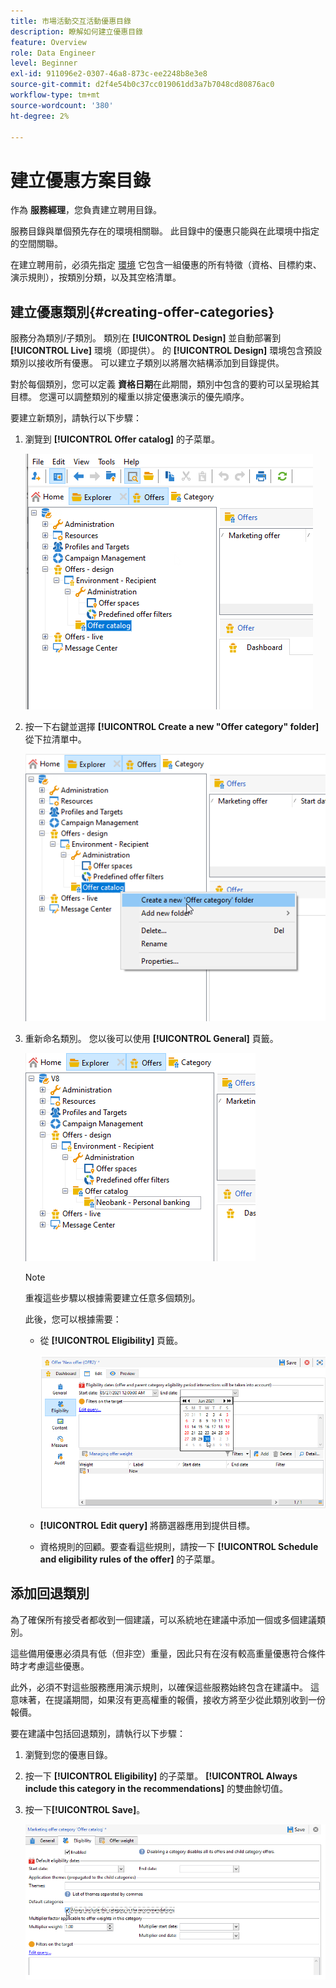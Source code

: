 ```yaml
---
title: 市場活動交互活動優惠目錄
description: 瞭解如何建立優惠目錄
feature: Overview
role: Data Engineer
level: Beginner
exl-id: 911096e2-0307-46a8-873c-ee2248b8e3e8
source-git-commit: d2f4e54b0c37cc019061dd3a7b7048cd80876ac0
workflow-type: tm+mt
source-wordcount: '380'
ht-degree: 2%

---
```


# 建立優惠方案目錄

作為 **服務經理**，您負責建立聘用目錄。

服務目錄與單個預先存在的環境相關聯。 此目錄中的優惠只能與在此環境中指定的空間關聯。

在建立聘用前，必須先指定 [環境](interaction-env.md) 它包含一組優惠的所有特徵（資格、目標約束、演示規則），按類別分類，以及其空格清單。

## 建立優惠類別{#creating-offer-categories}

服務分為類別/子類別。 類別在 **[!UICONTROL Design]** 並自動部署到 **[!UICONTROL Live]** 環境（即提供）。 的 **[!UICONTROL Design]** 環境包含預設類別以接收所有優惠。 可以建立子類別以將層次結構添加到目錄提供。

對於每個類別，您可以定義 **資格日期**&#x200B;在此期間，類別中包含的要約可以呈現給其目標。 您還可以調整類別的權重以排定優惠演示的優先順序。

要建立新類別，請執行以下步驟：

1. 瀏覽到 **[!UICONTROL Offer catalog]** 的子菜單。

   ![](assets/offer_cat_create_001.png)

1. 按一下右鍵並選擇 **[!UICONTROL Create a new "Offer category" folder]** 從下拉清單中。

   ![](assets/offer_cat_create_002.png)

1. 重新命名類別。 您以後可以使用 **[!UICONTROL General]** 頁籤。

   ![](assets/offer_cat_create_003.png)

   >[!NOTE]
   >
   >重複這些步驟以根據需要建立任意多個類別。

   此後，您可以根據需要：

   * 從 **[!UICONTROL Eligibility]** 頁籤。

      ![](assets/offer_cat_create_004.png)

   * **[!UICONTROL Edit query]** 將篩選器應用到提供目標。

   * 資格規則的回顧。要查看這些規則，請按一下 **[!UICONTROL Schedule and eligibility rules of the offer]** 的子菜單。

## 添加回退類別

為了確保所有接受者都收到一個建議，可以系統地在建議中添加一個或多個建議類別。

這些備用優惠必須具有低（但非空）重量，因此只有在沒有較高重量優惠符合條件時才考慮這些優惠。

此外，必須不對這些服務應用演示規則，以確保這些服務始終包含在建議中。 這意味著，在提議期間，如果沒有更高權重的報價，接收方將至少從此類別收到一份報價。

要在建議中包括回退類別，請執行以下步驟：

1. 瀏覽到您的優惠目錄。
1. 按一下 **[!UICONTROL Eligibility]** 的子菜單。 **[!UICONTROL Always include this category in the recommendations]** 的雙曲餘切值。
1. 按一下&#x200B;**[!UICONTROL Save]**。

   ![](assets/offer_cat_default_001.png)
